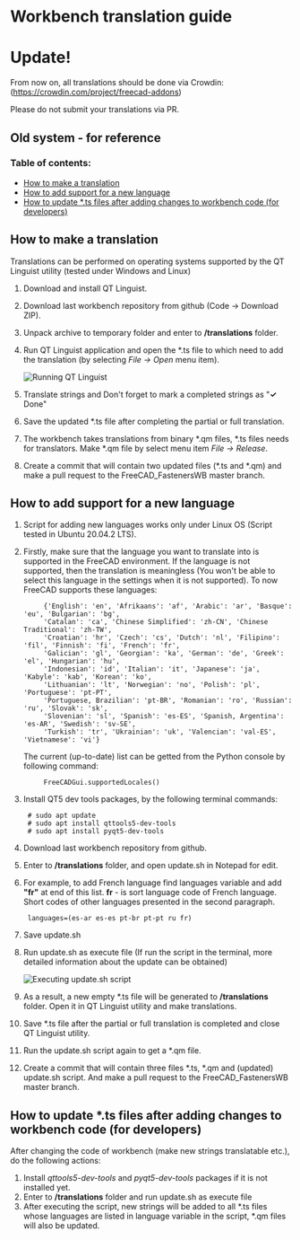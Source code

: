 # Workbench translation guide

# Update!
From now on, all translations should be done via Crowdin:  
(https://crowdin.com/project/freecad-addons)

Please do not submit your translations via PR.
  

## Old system - for reference
### Table of contents:

* [How to make a translation](#how-to-make-a-translation)
* [How to add support for a new language](#how-to-add-support-for-a-new-language)
* [How to update *.ts files after adding changes to workbench code (for developers)](#how-to-update-ts-files-after-adding-changes-to-workbench-code-for-developers)

## How to make a translation

Translations can be performed on operating systems supported by the QT Linguist utility (tested under Windows and Linux)

1. Download and install QT Linguist.
2. Download last workbench repository from github (Code -> Download ZIP).
3. Unpack archive to temporary folder and enter to **/translations** folder.
4. Run QT Linguist application and open the *.ts file to which need to add the translation (by selecting *File → Open*  menu item).

    ![Running QT Linguist](./Resources/FSQTLinguist.png)

5. Translate strings and Don't forget to mark a completed strings as "**✓** Done" 
6. Save the updated *.ts file after completing the partial or full translation.
7. The workbench takes translations from binary *.qm files, *.ts files needs for translators. Make *.qm file by select menu item *File → Release*. 
8. Create a commit that will contain two updated files (*.ts and *.qm) and make a pull request to the FreeCAD_FastenersWB master branch.

## How to add support for a new language

1. Script for adding new languages works only under Linux OS (Script tested in Ubuntu 20.04.2 LTS).
2. Firstly, make sure that the language you want to translate into is supported in the FreeCAD environment. If the language is not supported, then the translation is meaningless (You won't be able to select this language in the settings when it is not supported). To now FreeCAD supports these languages:

            {'English': 'en', 'Afrikaans': 'af', 'Arabic': 'ar', 'Basque': 'eu', 'Bulgarian': 'bg', 
            'Catalan': 'ca', 'Chinese Simplified': 'zh-CN', 'Chinese Traditional': 'zh-TW', 
            'Croatian': 'hr', 'Czech': 'cs', 'Dutch': 'nl', 'Filipino': 'fil', 'Finnish': 'fi', 'French': 'fr', 
            'Galician': 'gl', 'Georgian': 'ka', 'German': 'de', 'Greek': 'el', 'Hungarian': 'hu', 
            'Indonesian': 'id', 'Italian': 'it', 'Japanese': 'ja', 'Kabyle': 'kab', 'Korean': 'ko', 
            'Lithuanian': 'lt', 'Norwegian': 'no', 'Polish': 'pl', 'Portuguese': 'pt-PT', 
            'Portuguese, Brazilian': 'pt-BR', 'Romanian': 'ro', 'Russian': 'ru', 'Slovak': 'sk', 
            'Slovenian': 'sl', 'Spanish': 'es-ES', 'Spanish, Argentina': 'es-AR', 'Swedish': 'sv-SE', 
            'Turkish': 'tr', 'Ukrainian': 'uk', 'Valencian': 'val-ES', 'Vietnamese': 'vi'}
 
    The current (up-to-date) list can be getted from the Python console by following command:

            FreeCADGui.supportedLocales()

3. Install QT5 dev tools packages, by the following terminal commands:

        # sudo apt update
        # sudo apt install qttools5-dev-tools
        # sudo apt install pyqt5-dev-tools

4. Download last workbench repository from github.
5. Enter to **/translations** folder, and open update.sh in Notepad for edit.
6. For example, to add French language find languages variable and add **"fr"** at end of this list. **fr** - is sort language code of French language. Short codes of other languages presented in the second paragraph.

        languages=(es-ar es-es pt-br pt-pt ru fr)

7. Save update.sh
8. Run update.sh as execute file (If run the script in the terminal, more detailed information about the update can be obtained)

    ![Executing update.sh script](./Resources/FSRunTerminal.png)

9. As a result, a new empty *.ts file will be generated to **/translations** folder. Open it in QT Linguist utility and make translations.
10. Save *.ts file after the partial or full translation is completed and close QT Linguist utility.
11. Run the update.sh script again to get a *.qm file.
12. Create a commit that will contain three files *.ts, *.qm and (updated) update.sh script. And make a pull request to the FreeCAD_FastenersWB master branch.

## How to update *.ts files after adding changes to workbench code (for developers)

After changing the code of workbench (make new strings translatable etc.), do the following actions:

1. Install *qttools5-dev-tools* and *pyqt5-dev-tools* packages if it is not installed yet.
2. Enter to **/translations** folder and run update.sh as execute file
3. After executing the script, new strings will be added to all *.ts files whose languages are listed in language variable in the script, *.qm files will also be updated.


